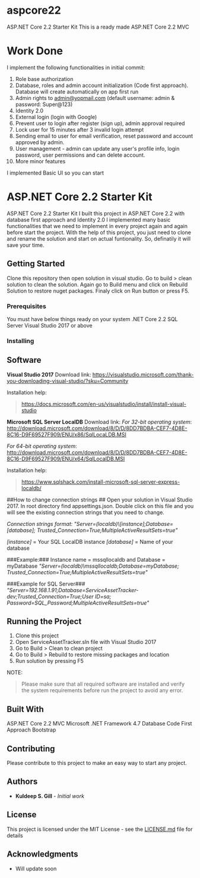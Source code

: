 # aspcore22
ASP.NET Core 2.2 Starter Kit
This is a ready made ASP.NET Core 2.2 MVC

# Work Done
I implement the following functionalities in initial commit:

1. Role base authorization
2. Database, roles and admin account initialization (Code first approach). Database will create automatically on app first run
3. Admin rights to admin@yopmail.com (default username: admin & password: Super@123)
4. Identity 2.0
5. External login (login with Google)
6. Prevent user to login after register (sign up), admin approval required
7. Lock user for 15 minutes after 3 invalid login attempt
8. Sending email to user for email verification, reset password and account approved by admin.
9. User management - admin can update any user's profile info, login password, user permissions and can delete account.
10. More minor features

I implemented Basic UI so you can start 



# ASP.NET Core 2.2 Starter Kit

ASP.NET Core 2.2 Starter Kit
I built this project in ASP.NET Core 2.2 with database first approach and Identity 2.0
I implemented many basic functionalities that we need to implement in every project again and again before start the project. With the help of this project, you just need to clone and rename the solution and start on actual funtionality. So, definatily it will save your time.

## Getting Started

Clone this repository then open solution in visual studio. Go to build > clean solution to clean the solution. Again go to Build menu and click on Rebuild Solution to restore nuget packages. Finaly click on Run button or press F5.

### Prerequisites

You must have below things ready on your system
.NET Core 2.2 
SQL Server
Visual Studio 2017 or above

### Installing

## Software
**Visual Studio 2017**
Download link: https://visualstudio.microsoft.com/thank-you-downloading-visual-studio/?sku=Community

Installation help:
> https://docs.microsoft.com/en-us/visualstudio/install/install-visual-studio

**Microsoft SQL Server LocalDB**
Download link: 
_For 32-bit operating system_: http://download.microsoft.com/download/8/D/D/8DD7BDBA-CEF7-4D8E-8C16-D9F69527F909/ENU/x86/SqlLocaLDB.MSI

_For 64-bit operating system_: http://download.microsoft.com/download/8/D/D/8DD7BDBA-CEF7-4D8E-8C16-D9F69527F909/ENU/x64/SqlLocalDB.MSI

Installation help:
> https://www.sqlshack.com/install-microsoft-sql-server-express-localdb/


##How to change connection strings ##
Open your solution in Visual Studio 2017. In root directory find appsettings.json. Double click on this file and you will see the existing connection strings that you need to change. 
 
*Connection strings format:*
*_"Server=(localdb)\\[instance];Database=[database]; Trusted_Connection=True;MultipleActiveResultSets=true"_*
 
*[instance]* = Your SQL LocalDB instance 
*[database]* = Name of your database 
 
###Example:###
Instance name = mssqllocaldb and Database = myDatabase 
*_"Server=(localdb)\\mssqllocaldb;Database=myDatabase; Trusted_Connection=True;MultipleActiveResultSets=true"_*

###Example for SQL Server###
*_"Server=192.168.1.91;Database=ServiceAssetTracker-dev;Trusted_Connection=True;User ID=sa; Password=SQL_Password;MultipleActiveResultSets=true"_*

## Running the Project
1. Clone this project
2. Open ServiceAssetTracker.sln file with Visual Studio 2017
3. Go to Build > Clean to clean project
4. Go to Build > Rebuild to restore missing packages and location
5. Run solution by pressing F5

NOTE:
>Please make sure that all required software are installed and verify the system requirements before run the project to avoid any error.

## Built With

ASP.NET Core 2.2 MVC
Microsoft .NET Framework 4.7
Database Code First Approach
Bootstrap

## Contributing

Please contribute to this project to make an easy way to start any project.

## Authors

* **Kuldeep S. Gill** - *Initial work*

## License

This project is licensed under the MIT License - see the [LICENSE.md](LICENSE.md) file for details

## Acknowledgments

* Will update soon

